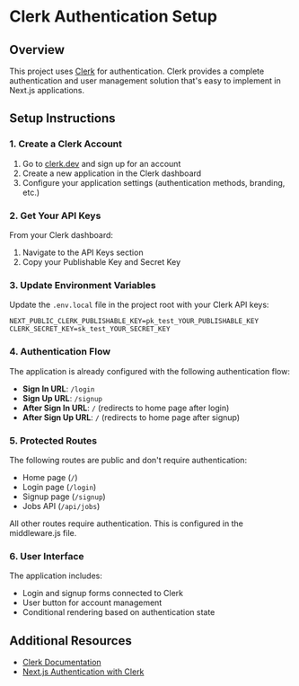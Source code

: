 # Clerk Authentication Setup

## Overview
This project uses [Clerk](https://clerk.dev/) for authentication. Clerk provides a complete authentication and user management solution that's easy to implement in Next.js applications.

## Setup Instructions

### 1. Create a Clerk Account
1. Go to [clerk.dev](https://clerk.dev/) and sign up for an account
2. Create a new application in the Clerk dashboard
3. Configure your application settings (authentication methods, branding, etc.)

### 2. Get Your API Keys
From your Clerk dashboard:
1. Navigate to the API Keys section
2. Copy your Publishable Key and Secret Key

### 3. Update Environment Variables
Update the `.env.local` file in the project root with your Clerk API keys:

```
NEXT_PUBLIC_CLERK_PUBLISHABLE_KEY=pk_test_YOUR_PUBLISHABLE_KEY
CLERK_SECRET_KEY=sk_test_YOUR_SECRET_KEY
```

### 4. Authentication Flow
The application is already configured with the following authentication flow:

- **Sign In URL**: `/login`
- **Sign Up URL**: `/signup`
- **After Sign In URL**: `/` (redirects to home page after login)
- **After Sign Up URL**: `/` (redirects to home page after signup)

### 5. Protected Routes
The following routes are public and don't require authentication:
- Home page (`/`)
- Login page (`/login`)
- Signup page (`/signup`)
- Jobs API (`/api/jobs`)

All other routes require authentication. This is configured in the middleware.js file.

### 6. User Interface
The application includes:
- Login and signup forms connected to Clerk
- User button for account management
- Conditional rendering based on authentication state

## Additional Resources
- [Clerk Documentation](https://clerk.dev/docs)
- [Next.js Authentication with Clerk](https://clerk.dev/docs/nextjs/get-started-with-nextjs)